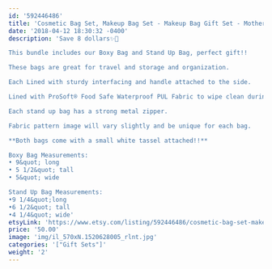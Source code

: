 ```yaml
---
id: '592446486'
title: 'Cosmetic Bag Set, Makeup Bag Set - Makeup Bag Gift Set - Mothers Day Gift - Bridesmaid Gift - Gift for Mom - Gift for Her - Best Friend Gift'
date: '2018-04-12 18:30:32 -0400'
description: 'Save 8 dollars✨🎉

This bundle includes our Boxy Bag and Stand Up Bag, perfect gift!!

These bags are great for travel and storage and organization.

Each Lined with sturdy interfacing and handle attached to the side.

Lined with ProSoft® Food Safe Waterproof PUL Fabric to wipe clean during use. 

Each stand up bag has a strong metal zipper. 

Fabric pattern image will vary slightly and be unique for each bag.

**Both bags come with a small white tassel attached!!**

Boxy Bag Measurements:
• 9&quot; long
• 5 1/2&quot; tall
• 5&quot; wide

Stand Up Bag Measurements:
•9 1/4&quot;long
•6 1/2&quot; tall
•4 1/4&quot; wide'
etsyLink: 'https://www.etsy.com/listing/592446486/cosmetic-bag-set-makeup-bag-set-makeup?utm_source=synctostaticsite&utm_medium=api&utm_campaign=api'
price: '50.00'
image: 'img/il_570xN.1520628005_rlnt.jpg'
categories: '["Gift Sets"]'
weight: '2'
---
```

